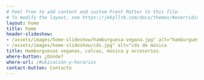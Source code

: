 ```yaml
---
# Feel free to add content and custom Front Matter to this file.
# To modify the layout, see https://jekyllrb.com/docs/themes/#overriding-theme-defaults
layout: home
title: home
header-slideshow: 
- /assets/images/home-slideshow/hamburguesa-vegana.jpg" alt="hamburguesa vegana
- /assets/images/home-slideshow/cds.jpg" alt="cds de música
title: Hamburguesas veganas, calcas, música y accesorios.
where-button: ¿Dónde?
where-url: /#ubicación-y-horarios
contact-button: Contacto
---
```


